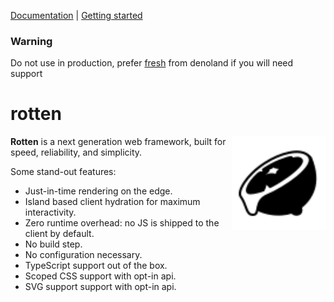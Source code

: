 [Documentation](#-documentation) | [Getting started](#-getting-started)

### Warning

Do not use in production, prefer [fresh](https://github.com/denoland/fresh) from denoland if you will need support

# rotten

<img align="right" src="./examples/counter/static/favicon.svg" height="150px" alt="the rotten logo: a rotten sliced lemon dripping with juice">

**Rotten** is a next generation web framework, built for speed, reliability, and
simplicity.

Some stand-out features:

- Just-in-time rendering on the edge.
- Island based client hydration for maximum interactivity.
- Zero runtime overhead: no JS is shipped to the client by default.
- No build step.
- No configuration necessary.
- TypeScript support out of the box.
- Scoped CSS support with opt-in api.
- SVG support support with opt-in api.
